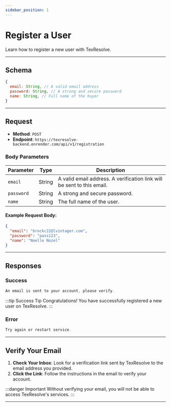 ```yaml
---
sidebar_position: 1
---
```


# Register a User

Learn how to register a new user with TexResolve.

---

## **Schema**

```jsx title="User Schema"
{
  email: String, // A valid email address
  password: String, // A strong and secure password
  name: String, // Full name of the buyer
}
```

---

## **Request**

- **Method**: `POST`
- **Endpoint**: `https://texresolve-backend.onrender.com/api/v1/registration`

### **Body Parameters**

| Parameter  | Type   | Description                                                            |
| ---------- | ------ | ---------------------------------------------------------------------- |
| `email`    | String | A valid email address. A verification link will be sent to this email. |
| `password` | String | A strong and secure password.                                          |
| `name`     | String | The full name of the user.                                             |

#### Example Request Body:

```json
{
  "email": "brockc22@lvintager.com",
  "password": "pass123",
  "name": "Noelle Nozel"
}
```

---

## **Responses**

### **Success**

```jsx title="statusCode 201: Success"
An email is sent to your account, please verify.
```

:::tip Success Tip
Congratulations! You have successfully registered a new user on TexResolve.
:::

### **Error**

```jsx title="statusCode 500: Internal Server Error"
Try again or restart service.
```

---

## **Verify Your Email**

1. **Check Your Inbox**: Look for a verification link sent by TexResolve to the email address you provided.
2. **Click the Link**: Follow the instructions in the email to verify your account.

:::danger Important
Without verifying your email, you will not be able to access TexResolve's services.
:::

---
